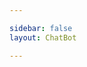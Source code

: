 ```yaml
---

sidebar: false
layout: ChatBot

---
```

<!-- ## 欢迎联系：
### 邮箱
745402527@qq.com
### 微信
y_m990415

<footer class="footer"> &copy; Nuage</footer> -->


